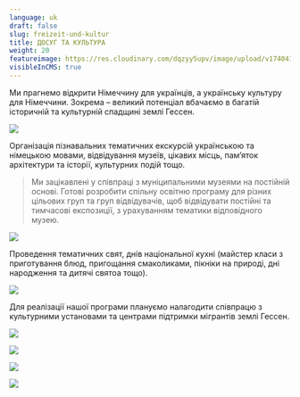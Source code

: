 ```yaml
---
language: uk
draft: false
slug: freizeit-und-kultur
title: ДОСУГ ТА КУЛЬТУРА
weight: 20
featureimage: https://res.cloudinary.com/dqzyy5upv/image/upload/v1740411842/featured_pv9qqe.jpg
visibleInCMS: true
---
```

Ми прагнемо відкрити Німеччину для українців, а українську культуру для Німеччини. Зокрема – великий потенціал вбачаємо в багатій історичній та культурній спадщині землі Гессен.

![](https://res.cloudinary.com/dqzyy5upv/image/upload/v1740411843/img1_zygdhe.jpg)

Організація пізнавальних тематичних екскурсій українською та німецькою мовами, відвідування музеїв, цікавих місць, пам’яток архітектури та історії,  культурних подій тощо.

> Ми зацікавлені у співпраці з муніципальними музеями на постійній основі. Готові розробити спільну освітню програму для різних цільових груп та груп відвідувачів, щоб відвідувати постійні та тимчасові експозиції, з урахуванням тематики відповідного музею.

![](https://res.cloudinary.com/dqzyy5upv/image/upload/v1740411843/img2_a3b388.jpg)

Проведення тематичних свят,  днів національної кухні (майстер класи з приготування блюд, пригощання смаколиками, пікніки на природі, дні народження та дитячі святоа тощо).

![](https://res.cloudinary.com/dqzyy5upv/image/upload/v1740411845/img3_ngjbto.jpg)

Для реалізації нашої програми плануємо налагодити співпрацю з культурними установами та центрами підтримки мігрантів землі Гессен.

![](https://res.cloudinary.com/dqzyy5upv/image/upload/v1740411846/img4_arpeix.jpg)

![](https://res.cloudinary.com/dqzyy5upv/image/upload/v1740411850/img5_gckrfl.jpg)

![](https://res.cloudinary.com/dqzyy5upv/image/upload/v1740411851/img6_jp3jkt.jpg)

![](https://res.cloudinary.com/dqzyy5upv/image/upload/v1740411852/img7_eqezew.jpg)
